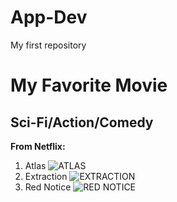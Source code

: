 # App-Dev
My first repository
# My Favorite Movie
## Sci-Fi/Action/Comedy

**From Netflix:**
1. Atlas
![ATLAS](https://mmedia.notitarde.com.ve/19837/foto-agencia-48884.jpg)
2. Extraction
![EXTRACTION](https://tse2.mm.bing.net/th/id/OIP.JbuNvE2bRs_hlzNyScII_QHaKj?cb=iwp1&rs=1&pid=ImgDetMain)
3. Red Notice
    ![RED NOTICE](https://wallpaperaccess.com/full/7741536.jpg)
